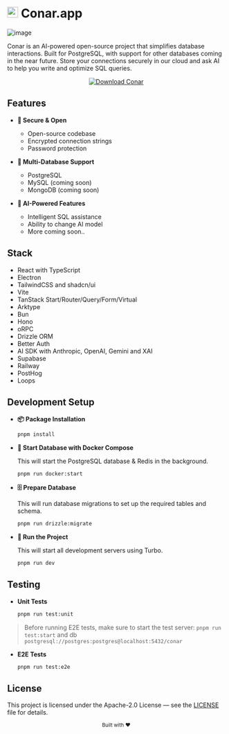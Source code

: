 # <img src="https://conar.app/logo.png" alt="Conar Logo" width="25"/> Conar.app

![image](https://conar.app/github-demo.png)

Conar is an AI-powered open-source project that simplifies database interactions. Built for PostgreSQL, with support for other databases coming in the near future. Store your connections securely in our cloud and ask AI to help you write and optimize SQL queries.

<div align="center">
  <a href="https://conar.app/download">
    <img src="https://img.shields.io/badge/Download-Conar-green?style=for-the-badge" alt="Download Conar" />
  </a>
</div>

## Features

- **🔐 Secure & Open**
  - Open-source codebase
  - Encrypted connection strings
  - Password protection

- **💾 Multi-Database Support**
  - PostgreSQL
  - MySQL (coming soon)
  - MongoDB (coming soon)

- **🤖 AI-Powered Features**
  - Intelligent SQL assistance
  - Ability to change AI model
  - More coming soon..

## Stack

- React with TypeScript
- Electron
- TailwindCSS and shadcn/ui
- Vite
- TanStack Start/Router/Query/Form/Virtual
- Arktype
- Bun
- Hono
- oRPC
- Drizzle ORM
- Better Auth
- AI SDK with Anthropic, OpenAI, Gemini and XAI
- Supabase
- Railway
- PostHog
- Loops

## Development Setup

- **📦 Package Installation**
  ```bash
  pnpm install
  ```

- **🐳 Start Database with Docker Compose**

  This will start the PostgreSQL database & Redis in the background.
  ```bash
  pnpm run docker:start
  ```

- **🗄️ Prepare Database**

  This will run database migrations to set up the required tables and schema.
  ```bash
  pnpm run drizzle:migrate
  ```

- **🚀 Run the Project**

  This will start all development servers using Turbo.
  ```bash
  pnpm run dev
  ```

## Testing

- **Unit Tests**
  ```bash
  pnpm run test:unit
  ```

> Before running E2E tests, make sure to start the test server: `pnpm run test:start` and db `postgresql://postgres:postgres@localhost:5432/conar`

- **E2E Tests**
  ```bash
  pnpm run test:e2e
  ```

## License

This project is licensed under the Apache-2.0 License — see the [LICENSE](LICENSE) file for details.

<div align="center">
  <sub>Built with ❤️</sub>
</div>
